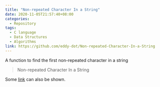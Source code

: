 ```yaml
---
title: "Non-repeated Character In a String"
date: 2020-11-05T21:57:40+08:00
categories:
  - Repository
tags:
  - C language
  - Data Structures
  - Algorithms
link: https://github.com/eddy-dot/Non-repeated-Character-In-a-String
---
```


A function to find the first non-repeated character in a string

> Non-repeated Character In a String

Some [link](#) can also be shown.
